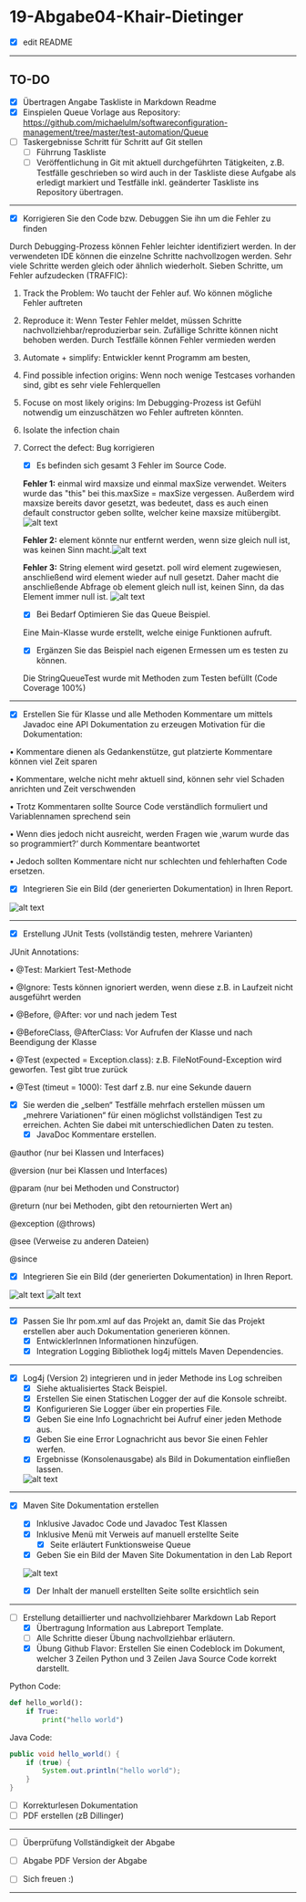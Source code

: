 # 19-Abgabe04-Khair-Dietinger
- [x] edit README

----------------------------------------------------------------------------------------------------------------------------------------

## TO-DO

- [x] Übertragen Angabe Taskliste in Markdown Readme 
- [x] Einspielen Queue Vorlage aus Repository: https://github.com/michaelulm/softwareconfiguration-management/tree/master/test-automation/Queue
- [ ] Taskergebnisse Schritt für Schritt auf Git stellen 
   - [ ] Führrung Taskliste 
   - [ ] Veröffentlichung in Git mit aktuell durchgeführten Tätigkeiten, z.B. Testfälle geschrieben so wird auch in der Taskliste diese Aufgabe als erledigt markiert und Testfälle inkl. geänderter Taskliste ins Repository übertragen. 
   
----------------------------------------------------------------------------------------------------------------------------------------

- [x] Korrigieren Sie den Code bzw. Debuggen Sie ihn um die Fehler zu finden 

Durch Debugging-Prozess können Fehler leichter identifiziert werden. In der verwendeten IDE können die einzelne Schritte nachvollzogen werden. Sehr viele Schritte werden gleich oder ähnlich wiederholt.
Sieben Schritte, um Fehler aufzudecken (TRAFFIC):
1.	Track the Problem: Wo taucht der Fehler auf. Wo können mögliche Fehler auftreten
2.	Reproduce it: Wenn Tester Fehler meldet, müssen Schritte nachvollziehbar/reproduzierbar sein. Zufällige Schritte können nicht behoben werden. Durch Testfälle können Fehler vermieden werden
3.	Automate + simplify: Entwickler kennt Programm am besten,
4.	Find possible infection origins: Wenn noch wenige Testcases vorhanden sind, gibt es sehr viele Fehlerquellen
5.	Focuse on most likely origins: Im Debugging-Prozess ist Gefühl notwendig um einzuschätzen wo Fehler auftreten könnten.
6.	Isolate the infection chain
7.	Correct the defect: Bug korrigieren

    - [x] Es befinden sich gesamt 3 Fehler im Source Code.
    
    **Fehler 1:** einmal wird maxsize und einmal maxSize verwendet. Weiters wurde das "this" bei this.maxSize = maxSize vergessen.
      Außerdem wird maxsize bereits davor gesetzt, was bedeutet, dass es auch einen default constructor geben sollte, welcher keine           maxsize mitübergibt. ![alt text](https://github.com/Thesi3107/19-Abgabe04-Khair-Dietinger/blob/master/media/bug1.PNG "bug1")
      
    **Fehler 2:** element könnte nur entfernt werden, wenn size gleich null ist, was keinen Sinn macht.![alt text](https://github.com/Thesi3107/19-Abgabe04-Khair-Dietinger/blob/master/media/bug2.PNG "bug2")
    
    **Fehler 3:** String element wird gesetzt. poll wird element zugewiesen, anschließend wird element wieder auf null gesetzt. Daher       macht die anschließende Abfrage ob element gleich null ist, keinen Sinn, da das Element immer null ist. ![alt text](https://github.com/Thesi3107/19-Abgabe04-Khair-Dietinger/blob/master/media/bug3.PNG "bug3")
    
    - [x] Bei Bedarf Optimieren Sie das Queue Beispiel.
    
    Eine Main-Klasse wurde erstellt, welche einige Funktionen aufruft.
    
    - [x] Ergänzen Sie das Beispiel nach eigenen Ermessen um es testen zu können.
    
    Die StringQueueTest wurde mit Methoden zum Testen befüllt (Code Coverage 100%)
    
----------------------------------------------------------------------------------------------------------------------------------------
    
- [x] Erstellen Sie für Klasse und alle Methoden Kommentare um mittels Javadoc eine API Dokumentation zu erzeugen
Motivation für die Dokumentation:

•	Kommentare dienen als Gedankenstütze, gut platzierte Kommentare können viel Zeit sparen

•	Kommentare, welche nicht mehr aktuell sind, können sehr viel Schaden anrichten und Zeit verschwenden

•	Trotz Kommentaren sollte Source Code verständlich formuliert und Variablennamen sprechend sein

•	Wenn dies jedoch nicht ausreicht, werden Fragen wie ‚warum wurde das so programmiert?‘ durch Kommentare beantwortet

•	Jedoch sollten Kommentare nicht nur schlechten und fehlerhaften Code ersetzen.

   - [x] Integrieren Sie ein Bild (der generierten Dokumentation) in Ihren Report. 
    
 ![alt text](https://github.com/Thesi3107/19-Abgabe04-Khair-Dietinger/blob/master/media/javadoc.PNG "Seite der Java Documentation")
 
----------------------------------------------------------------------------------------------------------------------------------------
 
- [x] Erstellung JUnit Tests (vollständig testen, mehrere Varianten)

JUnit Annotations:

•	@Test: Markiert Test-Methode

•	@Ignore: Tests können ignoriert werden, wenn diese z.B. in Laufzeit nicht ausgeführt werden

•	@Before, @After: vor und nach jedem Test

•	@BeforeClass, @AfterClass: Vor Aufrufen der Klasse und nach Beendigung der Klasse

•	@Test (expected = Exception.class): z.B. FileNotFound-Exception wird geworfen. Test gibt true zurück

•	@Test (timeut = 1000): Test darf z.B. nur eine Sekunde dauern

- [x] Sie werden die „selben“ Testfälle mehrfach erstellen müssen um „mehrere Variationen“ für einen möglichst vollständigen Test zu erreichen. Achten Sie dabei mit unterschiedlichen Daten zu testen.
    - [x] JavaDoc Kommentare erstellen.
    
@author (nur bei Klassen und Interfaces)

@version (nur bei Klassen und Interfaces)

@param (nur bei Methoden und Constructor)

@return (nur bei Methoden, gibt den retournierten Wert an)

@exception (@throws)

@see (Verweise zu anderen Dateien)

@since

   - [x] Integrieren Sie ein Bild (der generierten Dokumentation) in Ihren Report.
    
   ![alt text](https://github.com/Thesi3107/19-Abgabe04-Khair-Dietinger/blob/master/media/junit1.PNG "junit2")
   ![alt text](https://github.com/Thesi3107/19-Abgabe04-Khair-Dietinger/blob/master/media/junit2.PNG "junit1")
    
----------------------------------------------------------------------------------------------------------------------------------------

- [x] Passen Sie Ihr pom.xml auf das Projekt an, damit Sie das Projekt erstellen aber auch Dokumentation generieren können.
    - [x] EntwicklerInnen Informationen hinzufügen.
    - [x] Integration Logging Bibliothek log4j mittels Maven Dependencies.
   
----------------------------------------------------------------------------------------------------------------------------------------
   
- [x] Log4j (Version 2) integrieren und in jeder Methode ins Log schreiben
    - [x] Siehe aktualisiertes Stack Beispiel.
    - [x] Erstellen Sie einen Statischen Logger der auf die Konsole schreibt.
    - [x] Konfigurieren Sie Logger über ein properties File.
    - [x] Geben Sie eine Info Lognachricht bei Aufruf einer jeden Methode aus.
    - [x] Geben Sie eine Error Lognachricht aus bevor Sie einen Fehler werfen.
    - [x] Ergebnisse (Konsolenausgabe) als Bild in Dokumentation einfließen lassen.
    
    ![alt text](https://github.com/Thesi3107/19-Abgabe04-Khair-Dietinger/blob/master/media/log4j.PNG "log4j")
    
----------------------------------------------------------------------------------------------------------------------------------------

- [x] Maven Site Dokumentation erstellen
    - [x] Inklusive Javadoc Code und Javadoc Test Klassen
    - [x] Inklusive Menü mit Verweis auf manuell erstellte Seite
        - [x] Seite erläutert Funktionsweise Queue
    - [x] Geben Sie ein Bild der Maven Site Dokumentation in den Lab Report
    
    ![alt text](https://github.com/Thesi3107/19-Abgabe04-Khair-Dietinger/blob/master/media/queue.html.png "Seite von Queue")
    
    - [x] Der Inhalt der manuell erstellten Seite sollte ersichtlich sein 
      
----------------------------------------------------------------------------------------------------------------------------------------

- [ ] Erstellung detaillierter und nachvollziehbarer Markdown Lab Report
    - [x] Übertragung Information aus Labreport Template.
    - [ ] Alle Schritte dieser Übung nachvollziehbar erläutern.
    - [x] Übung Github Flavor: Erstellen Sie einen Codeblock im Dokument, welcher 3 Zeilen Python und 3 Zeilen Java Source Code korrekt darstellt.

Python Code:

````python
def hello_world():
    if True:
        print("hello world")
````
Java Code:
````java
public void hello_world() {
    if (true) {
        System.out.println("hello world");
    }
}
````

   - [ ] Korrekturlesen Dokumentation
   - [ ] PDF erstellen (zB Dillinger)
   
----------------------------------------------------------------------------------------------------------------------------------------
   
- [ ] Überprüfung Vollständigkeit der Abgabe
- [ ] Abgabe PDF Version der Abgabe
- [ ] Sich freuen :)


----------------------------------------------------------------------------------------------------------------------------------------


